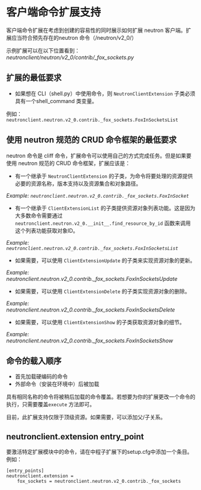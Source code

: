# 客户端命令扩展支持

客户端命令扩展在考虑到创建的容易性的同时展示如何扩展 neutron 客户端。扩展应当符合预先存在的neutron 命令（/neutron/v2_0/）

示例扩展可以在以下位置看到：*neutronclient/neutron/v2_0/contrib/_fox_sockets.py*

## 扩展的最低要求

* 如果想在 CLI（shell.py）中使用命令，则 `NeutronClientExtension` 子类必须具有一个shell_command 类变量。

例如： `neutronclient.neutron.v2_0.contrib._fox_sockets.FoxInSocketsList`

## 使用 neutron 规范的 CRUD 命令框架的最低要求

neutron 命令是 cliff 命令，扩展命令可以使用自己的方式完成任务。但是如果要使用 neutron 规范的 CRUD 命令框架，扩展应该是：

* 有一个继承于 `NeutronClientExtension` 的子类，为命令将要处理的资源提供必要的资源名称，版本支持以及资源集合和对象路径。

*Example: `neutronclient.neutron.v2_0.contrib._fox_sockets.FoxInSocket`*

* 有一个继承于 `ClientExtensionList` 的子类提供资源对象列表功能。这是因为大多数命令需要通过 `neutronclient.neutron.v2_0.__init__.find_resource_by_id` 函数来调用这个列表功能获取对象ID。

*Example: `neutronclient.neutron.v2_0.contrib._fox_sockets.FoxInSocketsList`*

* 如果需要，可以使用 `ClientExtensionUpdate` 的子类来实现资源对象的更新。

*Example: neutronclient.neutron.v2_0.contrib._fox_sockets.FoxInSocketsUpdate*

* 如果需要，可以使用 `ClientExtensionDelete` 的子类实现资源对象的删除。

*Example: neutronclient.neutron.v2_0.contrib._fox_sockets.FoxInSocketsDelete*

* 如果需要，可以使用 `ClientExtensionShow` 的子类获取资源对象的细节。

*Example: neutronclient.neutron.v2_0.contrib._fox_sockets.FoxInSocketsShow*

## 命令的载入顺序

* 首先加载硬编码的命令
* 外部命令（安装在环境中）后被加载

具有相同名称的命令将被稍后加载的命令覆盖。若想要为你的扩展更改一个命令的执行，只需要覆盖`execute` 方法即可。

目前，此扩展支持仅限于顶级资源。如果需要，可以添加父/子关系。

## neutronclient.extension entry_point

要激活特定扩展模块中的命令，请在中程子扩展下的setup.cfg中添加一个条目。例如：

```
[entry_points]
neutronclient.extension =
    fox_sockets = neutronclient.neutron.v2_0.contrib._fox_sockets
```





